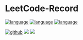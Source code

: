 # LeetCode-Record

[![language](https://img.shields.io/badge/language-python-green.svg)]()
[![language](https://img.shields.io/badge/language-scala-blue.svg)]()
[![language](https://img.shields.io/badge/language-R-red.svg)]()

[![github](https://img.shields.io/badge/Juejin-掘金-blue)](https://juejin.im/user/58af98305c497d0067780b3b)
[![](https://img.shields.io/badge/Zhihu-知乎-blue)](https://www.zhihu.com/people/lu-xiao-13-70)
[![](https://img.shields.io/badge/bilili-哔哩哔哩-ff69b4)](https://space.bilibili.com/519510412/)